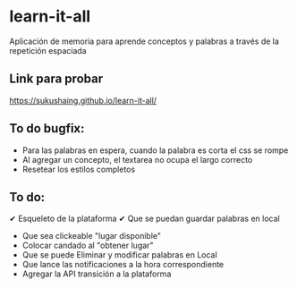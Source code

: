 # learn-it-all

Aplicación de memoria para aprende conceptos y palabras a través de la repetición espaciada

## Link para probar
https://sukushaing.github.io/learn-it-all/


## To do bugfix: 
- Para las palabras en espera, cuando la palabra es corta el css se rompe
- Al agregar un concepto, el textarea no ocupa el largo correcto
- Resetear los estilos completos

## To do:
✔ Esqueleto de la plataforma
✔ Que se puedan guardar palabras en local
- Que sea clickeable "lugar disponible"
- Colocar candado al "obtener lugar"
- Que se puede Eliminar y modificar palabras en Local
- Que lance las notificaciones a la hora correspondiente
- Agregar la API transición a la plataforma